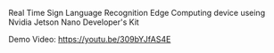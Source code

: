 Real Time Sign Language Recognition Edge Computing device useing Nvidia Jetson Nano Developer's Kit

Demo Video:
https://youtu.be/309bYJfAS4E
